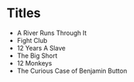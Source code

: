 # Titles

* A River Runs Through It
* Fight Club
* 12 Years A Slave
* The Big Short
* 12 Monkeys
* The Curious Case of Benjamin Button